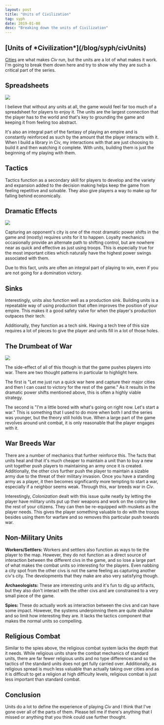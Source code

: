 ```yaml
---
layout: post
title: "Units of Civilization"
tag: syph
date: 2019-01-08
desc: "Breaking down the units of Civilization"
---
```

<h2>[Units of *Civilization*](/blog/syph/civUnits)</h2>

[Cities](/blog/syph/civCities) are what makes *Civ* run, but the units are a lot of what makes it work. I'm going to break them down here and try to show why they are such a critical part of the series.

## Spreadsheets
<img src="/blogImages/civUnit1.png" />

I believe that without any units at all, the game would feel far too much of a spreadsheet for players to enjoy it. The units are the largest connection that the player has to the world and that's key to grounding the game and keeping it from feeling too abstract.


It's also an integral part of the fantasy of playing an empire and is constantly reinforced as such by the amount that the player interacts with it. When I build a library in Civ, my interactions with that are just choosing to build it and then watching it complete. With units, building them is just the beginning of my playing with them.

## Tactics

Tactics function as a secondary skill for players to develop and the variety and expansion added to the decision making helps keep the game from feeling repetitive and solvable. They also give players a way to make up for falling behind economically.

## Dramatic Effects
<img src="/blogImages/civUnit2.png" />

Capturing an opponent's city is one of the most dramatic power shifts in the game and (mostly) requires units for it to happen. Loyalty mechanics occasionally provide an alternate path to shifting control, but are nowhere near as quick and effective as just using troops. This is especially true for the most important cities which naturally have the highest power swings associated with them.


Due to this fact, units are often an integral part of playing to win, even if you are not going for a domination victory.

## Sinks

Interestingly, units also function well as a production sink. Building units is a repeatable way of using production that often improves the position of your empire. This makes it a good safety valve for when the player's production outpaces their tech.


Additionally, they function as a tech sink. Having a tech tree of this size requires a lot of pieces to give the player and units fill in a lot of those holes.

## The Drumbeat of War
<img src="/blogImages/civUnit3.png" />

The side-effect of all of this though is that the game pushes players into war. There are two thought patterns in particular to highlight here.


The first is "Let me just run a quick war here and capture their major cities and then I can coast to victory for the rest of the game." As it results in the dramatic power shifts mentioned above, this is often a highly viable strategy.


The second is "I'm a little bored with what's going on right now. Let's start a war." This is something that I used to do more when both I and the series was younger, but the theory still holds true. When a large part of the game revolves around unit combat, it is only reasonable that the player engages with it.

## War Breeds War

There are a number of mechanics that further reinforce this. The facts that units heal and that it's much cheaper to maintain a unit than to buy a new unit together push players to maintaining an army once it is created. Additionally, the other civs further push the player to maintain a sizable army due to the threat of their military invasion. Once you have a standing army as a player, it then becomes significantly more tempting to start a war, especially if a neighbor seems weak. Through this, war breeds war in *Civ*.


Interestingly, *Colonization* dealt with this issue quite neatly by letting the player have military units put up their weapons and work on the colony like the rest of your citizens. They can then be re-equipped with muskets as the player needs. This gives the player something valuable to do with the troops besides using them for warfare and so removes this particular push towards war.

## Non-Military Units

<b>Workers/Settlers:</b> Workers and settlers also function as ways to tie the player to the map. However, they do not function as a direct source of interaction between the different civs in the game, and so lose a large part of what makes the combat units so interesting for the players. Even nabbing a city spot from the other civs is not the same feeling as capturing another civ's city. The developments that they make are also very satisfying though.


<b>Archaeologists:</b> These are interesting units and it's fun to dig up artifacts, but they also don't interact with the other civs and are constrained to a very small piece of the game.


<b>Spies:</b> These do actually work as interaction between the civs and can have some impact. However, the systems underpinning them are quite shallow and so limit how interesting they are. It lacks the tactics component that makes the normal units so compelling.

## Religious Combat

Similar to the spies above, the religious combat system lacks the depth that it needs. While religious units share the combat mechanics of standard units, there are far fewer religious units and no type differences and so the tactics of the standard units does not get fully carried over. Additionally, as religious spread is much less valuable than actually taking over cities and as it is difficult to get a religion at high difficulty levels, religious combat is just less important than standard combat.

## Conclusion

Units do a lot to define the experience of playing *Civ* and I think that I've gone over all of the parts of them. Please tell me if there's anything that I missed or anything that you think could use further thought.

